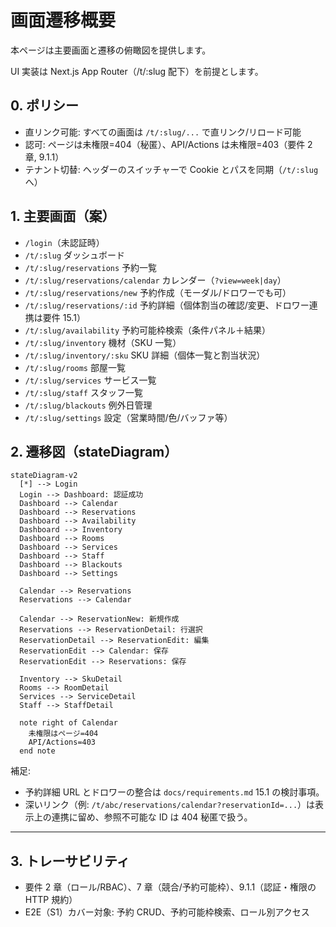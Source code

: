 # 画面遷移概要

本ページは主要画面と遷移の俯瞰図を提供します。

UI 実装は Next.js App Router（/t/:slug 配下）を前提とします。

## 0. ポリシー

- 直リンク可能: すべての画面は `/t/:slug/...` で直リンク/リロード可能
- 認可: ページは未権限=404（秘匿）、API/Actions は未権限=403（要件 2 章, 9.1.1）
- テナント切替: ヘッダーのスイッチャーで Cookie とパスを同期（`/t/:slug` へ）

## 1. 主要画面（案）

- `/login`（未認証時）
- `/t/:slug` ダッシュボード
- `/t/:slug/reservations` 予約一覧
- `/t/:slug/reservations/calendar` カレンダー（`?view=week|day`）
- `/t/:slug/reservations/new` 予約作成（モーダル/ドロワーでも可）
- `/t/:slug/reservations/:id` 予約詳細（個体割当の確認/変更、ドロワー連携は要件 15.1）
- `/t/:slug/availability` 予約可能枠検索（条件パネル＋結果）
- `/t/:slug/inventory` 機材（SKU 一覧）
- `/t/:slug/inventory/:sku` SKU 詳細（個体一覧と割当状況）
- `/t/:slug/rooms` 部屋一覧
- `/t/:slug/services` サービス一覧
- `/t/:slug/staff` スタッフ一覧
- `/t/:slug/blackouts` 例外日管理
- `/t/:slug/settings` 設定（営業時間/色/バッファ等）

## 2. 遷移図（stateDiagram）

```mermaid
stateDiagram-v2
  [*] --> Login
  Login --> Dashboard: 認証成功
  Dashboard --> Calendar
  Dashboard --> Reservations
  Dashboard --> Availability
  Dashboard --> Inventory
  Dashboard --> Rooms
  Dashboard --> Services
  Dashboard --> Staff
  Dashboard --> Blackouts
  Dashboard --> Settings

  Calendar --> Reservations
  Reservations --> Calendar

  Calendar --> ReservationNew: 新規作成
  Reservations --> ReservationDetail: 行選択
  ReservationDetail --> ReservationEdit: 編集
  ReservationEdit --> Calendar: 保存
  ReservationEdit --> Reservations: 保存

  Inventory --> SkuDetail
  Rooms --> RoomDetail
  Services --> ServiceDetail
  Staff --> StaffDetail

  note right of Calendar
    未権限はページ=404
    API/Actions=403
  end note
```

補足:

- 予約詳細 URL とドロワーの整合は `docs/requirements.md` 15.1 の検討事項。
- 深いリンク（例: `/t/abc/reservations/calendar?reservationId=...`）は表示上の連携に留め、参照不可能な ID は 404 秘匿で扱う。

---

## 3. トレーサビリティ

- 要件 2 章（ロール/RBAC）、7 章（競合/予約可能枠）、9.1.1（認証・権限の HTTP 規約）
- E2E（S1）カバー対象: 予約 CRUD、予約可能枠検索、ロール別アクセス
